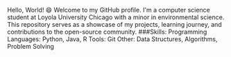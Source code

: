 Hello, World! 😄 Welcome to my GitHub profile. I'm a computer science student at Loyola University Chicago with a minor in environmental science. This repository serves as a showcase of my projects, learning journey, and contributions to the open-source community.
###Skills: 
Programming Languages: Python, Java, R
Tools: Git
Other: Data Structures, Algorithms, Problem Solving

